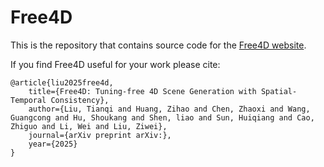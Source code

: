 # Free4D

This is the repository that contains source code for the [Free4D website](https://free4d.github.io/).

If you find Free4D useful for your work please cite:
```
@article{liu2025free4d,
    title={Free4D: Tuning-free 4D Scene Generation with Spatial-Temporal Consistency},
    author={Liu, Tianqi and Huang, Zihao and Chen, Zhaoxi and Wang, Guangcong and Hu, Shoukang and Shen, liao and Sun, Huiqiang and Cao, Zhiguo and Li, Wei and Liu, Ziwei},
    journal={arXiv preprint arXiv:},
    year={2025}
}
```